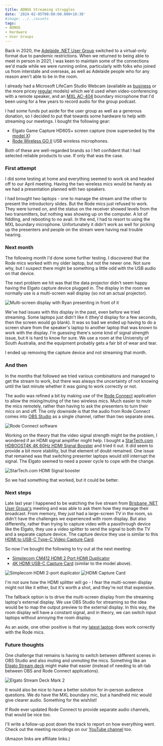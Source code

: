 ```yaml
---
title: ADNUG Streaming struggles
date: '2024-02-05T08:00:00.000+10:30'
#image: ../../assets
tags:
- ADNUG
- Hardware
- User Groups
---
```


Back in 2020, the [Adelaide .NET User Group](https://www.adnug.net) switched to a virtual-only format due to pandemic restrictions. When we returned to being able to meet in person in 2021, I was keen to maintain some of the connections we'd made while we were running online, particularly with folks who joined us from interstate and overseas, as well as Adelaide people who for any reason aren't able to be in the room.

I already had a Microsoft LifeCam Studio Webcam (available as [business](https://www.amazon.com.au/Microsoft-LifeCam-Studio-for-Business/dp/B004ABO7QI?&linkCode=ll1&tag=flcdrg07-22&linkId=9b0c7f391403b7ef980af64330c85db8&language=en_AU&ref_=as_li_ss_tl) or the more pricey [regular](https://www.amazon.com.au/Microsoft-Q2F-00013-LifeCam-Studio/dp/B0096KSBB0?&linkCode=ll1&tag=flcdrg07-22&linkId=80638f5855c8f009d08668ae7b6e36a5&language=en_AU&ref_=as_li_ss_tl) models) which we'd used when video-conferencing with a remote speaker, and an [MXL AC-404](https://mxlmics.com/products/ac-404/) boundary microphone that I'd been using for a few years to record audio for the group podcast.

I had some funds put aside for the user group as well as a generous donation, so I decided to put that towards some hardware to help with streaming our meetings. I bought the following gear:

* Elgato Game Capture HD60S+ screen capture (now superseded by the [model X](https://www.amazon.com.au/Elgato-HD60-External-Capture-Card/dp/B09V1KJ3J4?th=1&linkCode=ll1&tag=flcdrg07-22&linkId=03235850b6762954dc8fa7d5dae0ed70&language=en_AU&ref_=as_li_ss_tl))
* [Rode Wireless GO II](https://www.amazon.com.au/R%C3%98DE-Ultra-compact-Dual-channel-Microphone-Microphones/dp/B08XFQ6KP9?&linkCode=ll1&tag=flcdrg07-22&linkId=dd81d961ba9000e738c536cd97b83965&language=en_AU&ref_=as_li_ss_tl) USB wireless microphones.

Both of these are well-regarded brands so I felt confident that I had selected reliable products to use. If only that was the case.

### First attempt

I did some testing at home and everything seemed to work ok and headed off to our April meeting. Having the two wireless mics would be handy as we had a presentation planned with two speakers.

I had brought two laptops - one to manage the stream and the other to present the introductory slides. But the Rode mics just refused to work. They were turned on, and the status on the receiver showed levels from the two transmitters, but nothing was showing up on the computer. A lot of fiddling, and rebooting to no avail. In the end, I had to resort to using the MXL boundary microphone. Unfortunately it didn't work as well for picking up the presenters and people on the stream were having real trouble hearing.

### Next month

The following month I'd done some further testing. I discovered that the Rode mics worked with my older laptop, but not the newer one. Not sure why, but I suspect there might be something a little odd with the USB audio on that device.

The next problem we hit was that the data projector didn't seem happy having the Elgato capture device plugged in. The display in the room we normally use is a multi-screen wall display (so not an actual projector).

![Multi-screen display with Ryan presenting in front of it](../../assets/2024/02/multi-screen-display.jpg)

We've had issues with this display in the past, even before we tried streaming. Some laptops just didn't like it (they'd display for a few seconds, then the screen would go blank). It was so bad we ended up having to do a screen share from the speaker's laptop to another laptop that was known to work with the display. I'm guessing there's some kind of signal strength issue, but it is hard to know for sure. We use a room at the University of South Australia, and the equipment probably gets a fair bit of wear and tear.

I ended up removing the capture device and not streaming that month.

### And then

In the months that followed we tried various combinations and managed to get the stream to work, but there was always the uncertainty of not knowing until the last minute whether it was going to work correctly or not.

The audio was refined a bit by making use of the [Rode Connect](https://rode.com/en/apps/rodeconnect) application to allow the mixing/muting of the two wireless mics. Much easier to mute the mics remotely, rather than having to ask the presenters to turn their mics on and off. The only downside is that the audio from Rode Connect comes into [OBS Studio](https://obsproject.com/) as a single channel, rather than two separate ones.

![Rode Connect software](../../assets/2024/02/rode-connect.png)

Working on the theory that the video signal strength might be the problem, I wondered if an HDMI signal amplifier might help. I bought a [StarTech.com HDBOOST4K 4K 60Hz HDMI Signal Booster](https://www.amazon.com.au/gp/product/B07YVYK11D?&linkCode=ll1&tag=flcdrg07-22&linkId=f3f0e942cf6e74329e8f780ef972ec37&language=en_AU&ref_=as_li_ss_tl) and tried it out. It did seem to provide a bit more stability, but that element of doubt remained. One issue that remained was that switching presenter laptops would still interrupt the signal. The Elgato seemed to need a power cycle to cope with the change.

![StarTech.com HDMI Signal booster](../../assets/2024/02/startech-hdmi-amplifier.jpg)

So we had something that worked, but it could be better.

### Next steps

Late last year I happened to be watching the live stream from [Brisbane .NET User Group's](https://www.meetup.com/en-AU/brisbane-dotnet-user-group/) meeting and was able to ask them how they manage their broadcast. From memory, they just had a large-screen TV in the room, so didn't have the challenges we experienced with room display. But also differently, rather than trying to capture video with a passthrough device like the Elgato, they use a video splitter to send the signal to both the TV and a separate capture device. The capture device they use is similar to this [HDMI to USB-C Type-C Video Capture Card](https://www.amazon.com.au/dp/B09GK7H1B5?&linkCode=ll1&tag=flcdrg07-22&linkId=72377d213818001ae42012f58a7a5805&language=en_AU&ref_=as_li_ss_tl).

So now I've bought the following to try out at the next meeting:

- [Simplecom CM412 HDMI 2 Port HDMI Duplicator](https://www.amazon.com.au/gp/product/B08H2BBH5M?&linkCode=ll1&tag=flcdrg07-22&linkId=cb28cfb1cd98d42185d61cc51a4b0afd&language=en_AU&ref_=as_li_ss_tl)
- [4K HDMI USB-C Capture Card](https://www.amazon.com.au/gp/product/B0C2HG93TG?th=1&linkCode=ll1&tag=flcdrg07-22&linkId=62d35cb2d9dbc15e956f636d2566491e&language=en_AU&ref_=as_li_ss_tl) (similar to the model above).

![Simplecom HDMI 2-port duplicator](../../assets/2024/02/simplecom-hdmi-duplicator.jpg)
![HDMI Capture Card](../../assets/2024/02/hdmi-capture-card.jpg)

I'm not sure how the HDMI splitter will go - I fear the multi-screen display might not like it either, but it's worth a shot, and they're not that expensive.

The fallback option is to drive the multi-screen display from the streaming laptop's external display. We use OBS Studio for streaming so the idea would be to map the output preview to the external display. In this way, the room display will have a constant signal, and in theory, we can switch input laptops without annoying the room display.

As an aside, one other positive is that my [latest laptop](/2023/04/new-laptop) does work correctly with the Rode mics.

### Future thoughts

One challenge that remains is having to switch between different scenes in OBS Studio and also muting and unmuting the mics. Something like an [Elgato Stream deck](https://www.amazon.com.au/Elgato-Stream-Deck-MK-2-Controller/dp/B09738CV2G?th=1&linkCode=ll1&tag=flcdrg07-22&linkId=58ea4a33106107c2dff78ac6cfae404b&language=en_AU&ref_=as_li_ss_tl) might make that easier (instead of needing to alt-tab between OBS and Rode Connect applications).

![Elgato Stream Deck Mark 2](../../assets/2024/02/elgato-stream-deck-mk2.jpg)

It would also be nice to have a better solution for in-person audience questions. We do have the MXL boundary mic, but a handheld mic would give clearer audio. Something for the wishlist!

If Rode ever updated Rode Connect to provide separate audio channels, that would be nice too.

I'll write a follow-up post down the track to report on how everything went. Check out the meeting recordings on our [YouTube channel](https://www.youtube.com/@AdelaideDotNETUserGroup) too.

(Amazon links are affiliate links.)
